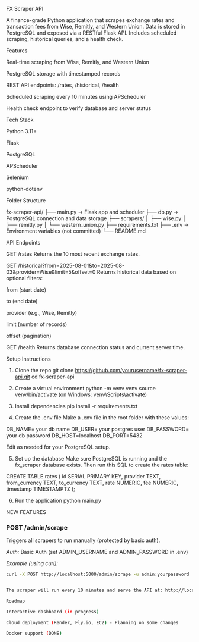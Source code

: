 FX Scraper API

A finance-grade Python application that scrapes exchange rates and transaction fees from Wise, Remitly, and Western Union. Data is stored in PostgreSQL and exposed via a RESTful Flask API. Includes scheduled scraping, historical queries, and a health check.

Features

Real-time scraping from Wise, Remitly, and Western Union

PostgreSQL storage with timestamped records

REST API endpoints: /rates, /historical, /health

Scheduled scraping every 10 minutes using APScheduler

Health check endpoint to verify database and server status


Tech Stack

Python 3.11+

Flask

PostgreSQL

APScheduler

Selenium

python-dotenv


Folder Structure

fx-scraper-api/
├── main.py                  → Flask app and scheduler
├── db.py                    → PostgreSQL connection and data storage
├── scrapers/
│   ├── wise.py
│   ├── remitly.py
│   └── western_union.py
├── requirements.txt
├── .env                     → Environment variables (not committed)
└── README.md

API Endpoints

GET /rates
Returns the 10 most recent exchange rates.

GET /historical?from=2025-08-01&to=2025-08-03&provider=Wise&limit=5&offset=0
Returns historical data based on optional filters:

from (start date)

to (end date)

provider (e.g., Wise, Remitly)

limit (number of records)

offset (pagination)


GET /health
Returns database connection status and current server time.

Setup Instructions

1. Clone the repo
git clone https://github.com/yourusername/fx-scraper-api.git
cd fx-scraper-api


2. Create a virtual environment
python -m venv venv
source venv/bin/activate        (on Windows: venv\Scripts\activate)


3. Install dependencies
pip install -r requirements.txt


4. Create the .env file
Make a .env file in the root folder with these values:



DB_NAME= your db name
DB_USER= your postgres user
DB_PASSWORD= your db password
DB_HOST=localhost
DB_PORT=5432

Edit as needed for your PostgreSQL setup.

5. Set up the database
Make sure PostgreSQL is running and the fx_scraper database exists.
Then run this SQL to create the rates table:



CREATE TABLE rates (
id SERIAL PRIMARY KEY,
provider TEXT,
from_currency TEXT,
to_currency TEXT,
rate NUMERIC,
fee NUMERIC,
timestamp TIMESTAMPTZ
);

6. Run the application
python main.py

NEW FEATURES

### POST /admin/scrape

Triggers all scrapers to run manually (protected by basic auth).

*Auth:* Basic Auth (set ADMIN_USERNAME and ADMIN_PASSWORD in .env)

*Example (using curl):*

```bash
curl -X POST http://localhost:5000/admin/scrape -u admin:yourpassword


The scraper will run every 10 minutes and serve the API at: http://localhost:5000

Roadmap

Interactive dashboard (in progress)

Cloud deployment (Render, Fly.io, EC2) - Planning on some changes

Docker support (DONE)